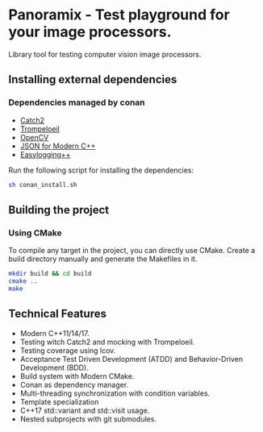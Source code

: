 # Panoramix - Test playground for your image processors.

Library tool for testing computer vision image processors. 

## Installing external dependencies

### Dependencies managed by conan
- [Catch2](https://github.com/catchorg/Catch2)
- [Trompeloeil](https://github.com/rollbear/trompeloeil)
- [OpenCV](https://github.com/opencv/opencv)
- [JSON for Modern C++](https://github.com/nlohmann/json) 
- [Easylogging++](https://github.com/amrayn/easyloggingpp)

Run the following script for installing the dependencies:

```bash
sh conan_install.sh
```

## Building the project

### Using CMake

To compile any target in the project, you can directly use CMake. Create a build directory manually and generate the 
Makefiles in it. 

```bash
mkdir build && cd build
cmake ..
make
```

## Technical Features
- Modern C++11/14/17.
- Testing witch Catch2 and mocking with Trompeloeil.
- Testing coverage using lcov. 
- Acceptance Test Driven Development (ATDD) and Behavior-Driven Development (BDD).
- Build system with Modern CMake.
- Conan as dependency manager.
- Multi-threading synchronization with condition variables.
- Template specialization
- C++17 std::variant and std::visit usage.
- Nested subprojects with git submodules.